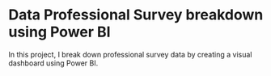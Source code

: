 
# Data Professional Survey breakdown using Power BI

In this project, I break down professional survey data by creating a visual dashboard using Power BI.